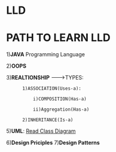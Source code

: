 # **LLD**
  # PATH TO LEARN LLD
  
1)**JAVA** Programming Language

2)**OOPS**

3)**REALTIONSHIP**
      --->TYPES:
      
          1)ASSOCIATION(Uses-a):
      
              i)COMPOSITION(Has-a)
         
              ii)Aggregation(Has-a)
         
          2)INHERITANCE(Is-a)
          
5)**UML**:
[Read Class Diagram](https://blog.algomaster.io/p/uml-class-diagram-explained-with-examples)    
      
         
6)**Design Priciples**
7)**Design Patterns**

